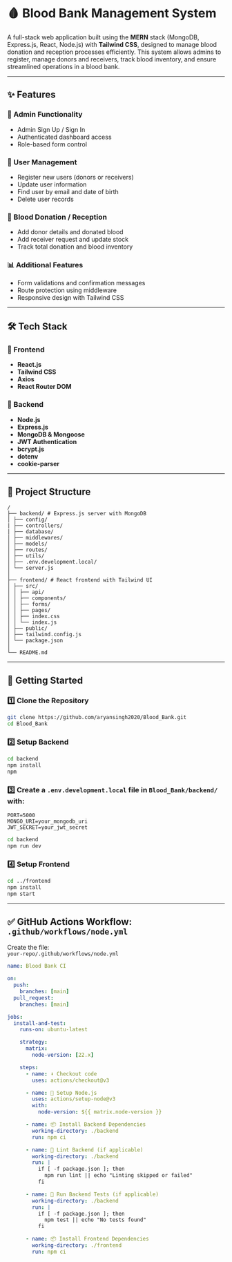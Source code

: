 # 🩸 Blood Bank Management System

A full-stack web application built using the **MERN** stack (MongoDB, Express.js, React, Node.js) with **Tailwind CSS**, designed to manage blood donation and reception processes efficiently. This system allows admins to register, manage donors and receivers, track blood inventory, and ensure streamlined operations in a blood bank.

---

## ✨ Features

### 🔐 Admin Functionality
- Admin Sign Up / Sign In
- Authenticated dashboard access
- Role-based form control

### 📝 User Management
- Register new users (donors or receivers)
- Update user information
- Find user by email and date of birth
- Delete user records

### 💉 Blood Donation / Reception
- Add donor details and donated blood
- Add receiver request and update stock
- Track total donation and blood inventory

### 📊 Additional Features
- Form validations and confirmation messages
- Route protection using middleware
- Responsive design with Tailwind CSS

---

## 🛠️ Tech Stack

### 📌 Frontend
- **React.js**
- **Tailwind CSS**
- **Axios**
- **React Router DOM**

### 📌 Backend
- **Node.js**
- **Express.js**
- **MongoDB & Mongoose**
- **JWT Authentication**
- **bcrypt.js**
- **dotenv**
- **cookie-parser**

---

## 📁 Project Structure
```
/
├── backend/ # Express.js server with MongoDB
│ ├── config/
| ├── controllers/
| ├── database/
│ ├── middlewares/
│ ├── models/
│ ├── routes/
│ ├── utils/
│ ├── .env.development.local/
│ └── server.js
│
├── frontend/ # React frontend with Tailwind UI
│ ├── src/
│ │ ├── api/
│ │ ├── components/
│ │ ├── forms/
│ │ ├── pages/
│ │ ├── index.css
│ │ └── index.js
│ ├── public/
│ ├── tailwind.config.js
│ └── package.json
│
└── README.md
```

---

## 🚀 Getting Started

### 1️⃣ Clone the Repository
```bash
git clone https://github.com/aryansingh2020/Blood_Bank.git
cd Blood_Bank

```

### 2️⃣ Setup Backend
```bash
cd backend
npm install
npm 

```

### 3️⃣ Create a `.env.development.local` file in `Blood_Bank/backend/` with:
```env
PORT=5000
MONGO_URI=your_mongodb_uri
JWT_SECRET=your_jwt_secret
```
```bash
cd backend
npm run dev
```

### 4️⃣ Setup Frontend
```bash
cd ../frontend
npm install
npm start
```


---

## ✅ GitHub Actions Workflow: `.github/workflows/node.yml`

Create the file:  
`your-repo/.github/workflows/node.yml`

```yml
name: Blood Bank CI

on:
  push:
    branches: [main]
  pull_request:
    branches: [main]

jobs:
  install-and-test:
    runs-on: ubuntu-latest

    strategy:
      matrix:
        node-version: [22.x]

    steps:
      - name: ⬇️ Checkout code
        uses: actions/checkout@v3

      - name: 🔧 Setup Node.js
        uses: actions/setup-node@v3
        with:
          node-version: ${{ matrix.node-version }}

      - name: 📦 Install Backend Dependencies
        working-directory: ./backend
        run: npm ci

      - name: 🔎 Lint Backend (if applicable)
        working-directory: ./backend
        run: |
          if [ -f package.json ]; then
            npm run lint || echo "Linting skipped or failed"
          fi

      - name: 🧪 Run Backend Tests (if applicable)
        working-directory: ./backend
        run: |
          if [ -f package.json ]; then
            npm test || echo "No tests found"
          fi

      - name: 📦 Install Frontend Dependencies
        working-directory: ./frontend
        run: npm ci
